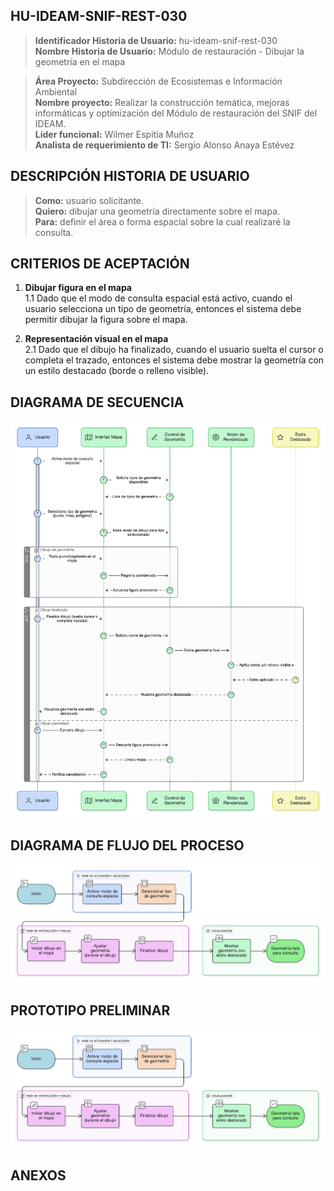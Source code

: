 ## HU-IDEAM-SNIF-REST-030

> **Identificador Historia de Usuario:** hu-ideam-snif-rest-030 \
> **Nombre Historia de Usuario:** Módulo de restauración - Dibujar la geometría en el mapa

> **Área Proyecto:** Subdirección de Ecosistemas e Información Ambiental \
> **Nombre proyecto:** Realizar la construcción temática, mejoras informáticas y optimización del Módulo de restauración del SNIF del IDEAM. \
> **Líder funcional:** Wilmer Espitia Muñoz\
> **Analista de requerimiento de TI:** Sergio Alonso Anaya Estévez

## DESCRIPCIÓN HISTORIA DE USUARIO

> **Como:** usuario solicitante. \
> **Quiero:** dibujar una geometría directamente sobre el mapa. \
> **Para:** definir el área o forma espacial sobre la cual realizaré la consulta.

## CRITERIOS DE ACEPTACIÓN

1. **Dibujar figura en el mapa**  
    1.1 Dado que el modo de consulta espacial está activo, cuando el usuario selecciona un tipo de geometría, entonces el sistema debe permitir dibujar la figura sobre el mapa. 


2. **Representación visual en el mapa**  
    2.1 Dado que el dibujo ha finalizado, cuando el usuario suelta el cursor o completa el trazado, entonces el sistema debe mostrar la geometría con un estilo destacado (borde o relleno visible).

   
## DIAGRAMA DE SECUENCIA

![IMAGEN DIAGRAMA DE SECUENCIA](assets/secuencia-hu-ideam-snif-rest-030.png)

## DIAGRAMA DE FLUJO DEL PROCESO

![IMAGEN DIAGRAMA DE FLUJO DEL PROCESO](assets/actividades-hu-ideam-snif-rest-030.png)

## PROTOTIPO PRELIMINAR

![PROTOTIPO PRELIMINAR](assets/wireframe-hu-ideam-snif-rest-030.png)

## ANEXOS
